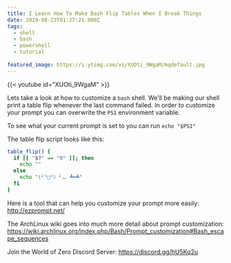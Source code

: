 ```yaml
---
title: I Learn How To Make Bash Flip Tables When I Break Things
date: 2019-08-23T01:27:21.000Z
tags:
  - shell
  - bash
  - powershell
  - tutorial
  
featured_image: https://i.ytimg.com/vi/XUOti_9WgaM/mqdefault.jpg
---
```


{{< youtube id="XUOti_9WgaM" >}}

Lets take a look at how to customize a `bash` shell. We'll be making our shell print a table flip whenever the last  command failed. In order to customize your prompt you can overwrite the `PS1` environment variable.

To see what your current prompt is set to you can run `echo "$PS1"`

The table flip script looks like this:

```bash
table_flip() {
  if [[ "$?" == "0" ]]; then
    echo ""
  else
    echo "(╯°□°）╯︵ ┻━┻"
  fi
}
```

Here is a tool that can help you customize your prompt more easily: http://ezprompt.net/

The ArchLinux wiki goes into much more detail about prompt customization: https://wiki.archlinux.org/index.php/Bash/Prompt_customization#Bash_escape_sequences

Join the World of Zero Discord Server: https://discord.gg/hU5Kq2u